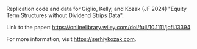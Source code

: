 Replication code and data for Giglio, Kelly, and Kozak (JF 2024) "Equity Term Structures without Dividend Strips Data".

Link to the paper: https://onlinelibrary.wiley.com/doi/full/10.1111/jofi.13394

For more information, visit https://serhiykozak.com.

